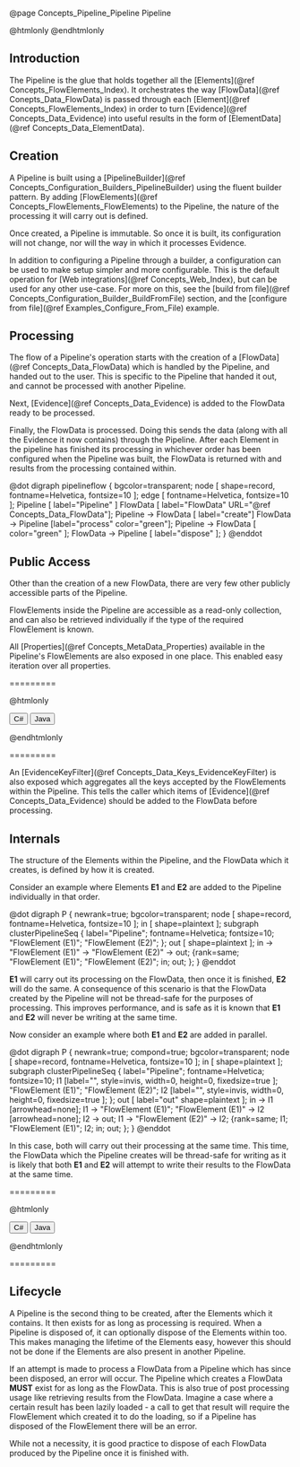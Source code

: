 @page Concepts_Pipeline_Pipeline Pipeline

@htmlonly <script type="text/javascript" src="examplegrabber.js"></script> @endhtmlonly


## Introduction

The Pipeline is the glue that holds together all the [Elements](@ref Concepts_FlowElements_Index).
It orchestrates the way [FlowData](@ref Conepts_Data_FlowData) is passed through each
[Element](@ref Concepts_FlowElements_Index) in order to turn [Evidence](@ref Concepts_Data_Evidence)
into useful results in the form of [ElementData](@ref Concepts_Data_ElementData).


## Creation

A Pipeline is built using a [PipelineBuilder](@ref Concepts_Configuration_Builders_PipelineBuilder)
using the fluent builder pattern. By adding [FlowElements](@ref Concepts_FlowElements_FlowElements)
to the Pipeline, the nature of the processing it will carry out is defined.

Once created, a Pipeline is immutable. So once it is built, its configuration will not change, nor
will the way in which it processes Evidence.

In addition to configuring a Pipeline through a builder, a configuration can be used to make setup
simpler and more configurable. This is the default operation for [Web integrations](@ref Concepts_Web_Index),
but can be used for any other use-case. For more on this, see the
[build from file](@ref Concepts_Configuration_Builder_BuildFromFile) section, and the
[configure from file](@ref Examples_Configure_From_File) example.


## Processing

The flow of a Pipeline's operation starts with the creation of a [FlowData](@ref Concepts_Data_FlowData)
which is handled by the Pipeline, and handed out to the user. This is specific to the Pipeline
that handed it out, and cannot be processed with another Pipeline.

Next, [Evidence](@ref Concepts_Data_Evidence) is added to the FlowData ready to be processed.

Finally, the FlowData is processed. Doing this sends the data (along with all the Evidence it
now contains) through the Pipeline. After each Element in the pipeline has finished its processing in
whichever order has been configured when the Pipeline was built, the FlowData is returned with and
results from the processing contained within.


@dot
digraph pipelineflow {
    bgcolor=transparent;
    node [ shape=record, fontname=Helvetica, fontsize=10 ];
    edge [ fontname=Helvetica, fontsize=10 ];
    Pipeline [ label="Pipeline" ]
    FlowData [ label="FlowData" URL="@ref Concepts_Data_FlowData"];
    Pipeline -> FlowData [ label="create"]
    FlowData -> Pipeline [label="process" color="green"];
    Pipeline -> FlowData [ color="green" ];
    FlowData -> Pipeline [ label="dispose" ];
}
@enddot

## Public Access

Other than the creation of a new FlowData, there are very few other publicly accessible parts
of the Pipeline.

FlowElements inside the Pipeline are accessible as a read-only collection, and can also be retrieved
individually if the type of the required FlowElement is known.

All [Properties](@ref Concepts_MetaData_Properties) available in the Pipeline's FlowElements are also
exposed in one place. This enabled easy iteration over all properties.

=========

@htmlonly

<button class="b-btn b-btn--secondary iterPropertiesBtn" onclick="grabSnippet(this, 'pipeline-dotnet', '_snippets.html', 'iter-properties', 'iterPropertiesBtn', 'iter-properties-eg')">C#</button>
<button class="b-btn b-btn--secondary iterPropertiesBtn" onclick="grabSnippet(this, 'pipeline-java', '_snippets.html', 'iter-properties', 'iterPropertiesBtn', 'iter-properties-eg')">Java</button>
<div id="iter-properties-eg"></div>

@endhtmlonly

=========

An [EvidenceKeyFilter](@ref Concepts_Data_Keys_EvidenceKeyFilter) is also exposed which aggregates
all the keys accepted by the FlowElements within the Pipeline. This tells the caller which items
of [Evidence](@ref Concepts_Data_Evidence) should be added to the FlowData before processing.


## Internals

The structure of the Elements within the Pipeline, and the FlowData which it creates, is defined
by how it is created.

Consider an example where Elements **E1** and **E2** are added to the Pipeline individually in that
order.

@dot
digraph P {
    newrank=true;
    bgcolor=transparent;
    node [ shape=record, fontname=Helvetica, fontsize=10 ];
    in [ shape=plaintext ];
    subgraph clusterPipelineSeq {
        label="Pipeline";
        fontname=Helvetica;
        fontsize=10;
        "FlowElement (E1)";
        "FlowElement (E2)";
    };
    out [ shape=plaintext ];
    in -> "FlowElement (E1)" -> "FlowElement (E2)" -> out;
    {rank=same; "FlowElement (E1)"; "FlowElement (E2)"; in; out; };
}
@enddot

**E1** will carry out its processing on the FlowData, then once it is finished, **E2** will
do the same. A consequence of this scenario is that the FlowData created by the Pipeline will not be
thread-safe for the purposes of processing. This improves performance, and is safe as it is known
that **E1** and **E2** will never be writing at the same time.

Now consider an example where both **E1** and **E2** are added in parallel.

@dot
digraph P {
    newrank=true;
    compond=true;
    bgcolor=transparent;
    node [ shape=record, fontname=Helvetica, fontsize=10 ];
    in [ shape=plaintext ];
    subgraph clusterPipelineSeq {
        label="Pipeline";
        fontname=Helvetica;
        fontsize=10;
        I1 [label="", style=invis, width=0, height=0, fixedsize=true ];
        "FlowElement (E1)";
        "FlowElement (E2)";
        I2 [label="", style=invis, width=0, height=0, fixedsize=true ];
    };
    out [ label="out" shape=plaintext ];
    in -> I1 [arrowhead=none];
    I1 -> "FlowElement (E1)";
    "FlowElement (E1)" -> I2 [arrowhead=none];
    I2 -> out;
    I1 -> "FlowElement (E2)" -> I2;
    {rank=same; I1; "FlowElement (E1)"; I2; in; out; };
}
@enddot

In this case, both will carry out their processing at the same time. This time, the FlowData
which the Pipeline creates will be thread-safe for writing as it is likely that both **E1** and
**E2** will attempt to write their results to the FlowData at the same time.

=========

@htmlonly

<button class="b-btn b-btn--secondary configBtn" onclick="grabSnippet(this, 'pipeline-dotnet', '_snippets.html', 'build-pipeline-cs', 'configBtn', 'config-eg')">C#</button>
<button class="b-btn b-btn--secondary configBtn" onclick="grabSnippet(this, 'pipeline-java', '_snippets.html', 'build-pipeline-java', 'configBtn', 'config-eg')">Java</button>
<div id="config-eg"></div>

@endhtmlonly

=========


## Lifecycle

A Pipeline is the second thing to be created, after the Elements which it contains. It then exists for
as long as processing is required. When a Pipeline is disposed of, it can optionally dispose
of the Elements within too. This makes managing the lifetime of the Elements easy, however this
should not be done if the Elements are also present in another Pipeline.

If an attempt is made to process a FlowData from a Pipeline which has since been disposed, an error
will occur. The Pipeline which creates a FlowData **MUST** exist for as long as the FlowData. This
is also true of post processing usage like retrieving results from the FlowData. Imagine a case
where a certain result has been lazily loaded - a call to get that result will require the FlowElement
which created it to do the loading, so if a Pipeline has disposed of the FlowElement there will be an error.

While not a necessity, it is good practice to dispose of each FlowData produced by the Pipeline once
it is finished with.
